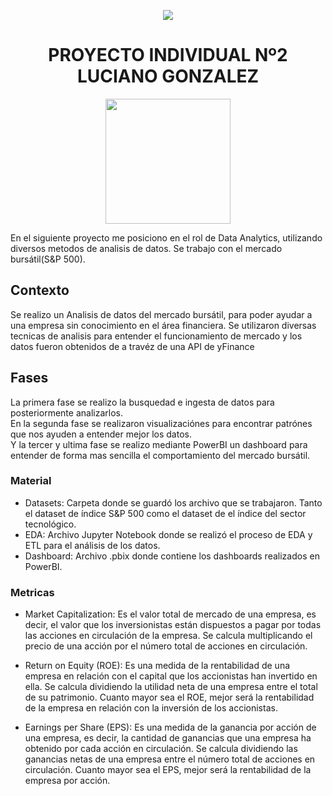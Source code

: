 <p align='center'>
<img src ="https://d31uz8lwfmyn8g.cloudfront.net/Assets/logo-henry-white-lg.png">
<p>
  
  <h1 align='center'>
 <b>PROYECTO INDIVIDUAL Nº2</b><br>
    LUCIANO GONZALEZ
</h1>

<p align='center'>
<img src = 'https://m.foolcdn.com/media/dubs/original_images/Intro_slide_-_digital_stock_chart_going_up_-_source_getty.jpg' height = 200>
<p>

En el siguiente proyecto me posiciono en el rol de Data Analytics, utilizando diversos metodos de analisis de datos. Se trabajo con el mercado bursátil(S&P 500).
  
## Contexto
Se realizo un Analisis de datos del mercado bursátil, para poder ayudar a una empresa sin conocimiento en el área financiera. Se utilizaron diversas tecnicas de analisis para entender el funcionamiento de mercado y los datos fueron obtenidos de a travéz de una API de yFinance
  
## Fases
  La primera fase se realizo la busquedad e ingesta de datos para posteriormente analizarlos.<br>
  En la segunda fase se realizaron visualizaciónes para encontrar patrónes que nos ayuden a entender mejor los datos.<br>
  Y la tercer y ultima fase se realizo mediante PowerBI un dashboard para entender de forma mas sencilla el comportamiento del mercado bursátil.<br>
  
### Material
* Datasets: Carpeta donde se guardó los archivo que se trabajaron. Tanto el dataset de índice S&P 500 como el dataset de el índice del sector tecnológico. <br>
* EDA: Archivo Jupyter Notebook donde se realizó el proceso de EDA y ETL para el análisis de los datos.<br>
* Dashboard: Archivo .pbix donde contiene los dashboards realizados en PowerBI.<br>
  
### Metricas
- Market Capitalization: Es el valor total de mercado de una empresa, es decir, el valor que los inversionistas están dispuestos a pagar por todas las acciones en circulación de la empresa. Se calcula multiplicando el precio de una acción por el número total de acciones en circulación. <br>

- Return on Equity (ROE): Es una medida de la rentabilidad de una empresa en relación con el capital que los accionistas han invertido en ella. Se calcula dividiendo la utilidad neta de una empresa entre el total de su patrimonio. Cuanto mayor sea el ROE, mejor será la rentabilidad de la empresa en relación con la inversión de los accionistas. <br>

- Earnings per Share (EPS): Es una medida de la ganancia por acción de una empresa, es decir, la cantidad de ganancias que una empresa ha obtenido por cada acción en circulación. Se calcula dividiendo las ganancias netas de una empresa entre el número total de acciones en circulación. Cuanto mayor sea el EPS, mejor será la rentabilidad de la empresa por acción.
  
